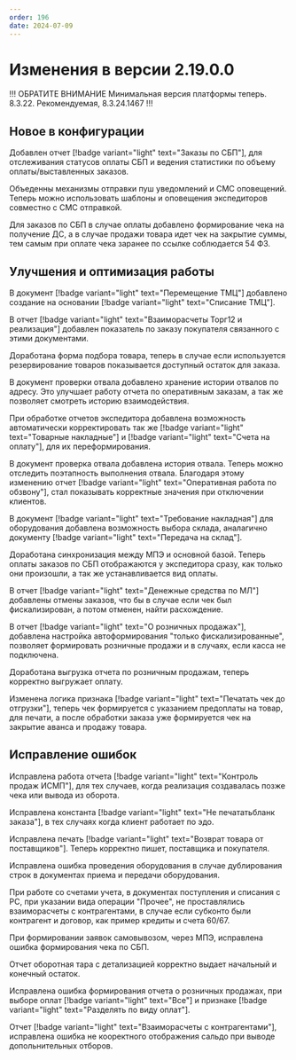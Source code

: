```yaml
---
order: 196
date: 2024-07-09
---
```


# Изменения в версии 2.19.0.0

!!! ОБРАТИТЕ ВНИМАНИЕ
Минимальная версия платформы теперь. 8.3.22. Рекомендуемая, 8.3.24.1467
!!!

## Новое в конфигурации

Добавлен отчет [!badge variant="light" text="Заказы по СБП"], для отслеживания статусов оплаты СБП и ведения статистики по объему оплаты/выставленных заказов.

Объеденны механизмы отправки пуш уведомлений и СМС оповещений. Теперь можно использовать шаблоны и оповещения экспедиторов совместно с СМС отправкой. 

Для заказов по СБП в случае оплаты добавлено формирование чека на получение ДС, а в случае продажи товара идет чек на закрытие суммы, тем самым при оплате чека заранее по ссылке соблюдается 54 ФЗ.

## Улучшения и оптимизация работы

В документ [!badge variant="light" text="Перемещение ТМЦ"] добавлено создание на основании [!badge variant="light" text="Списание ТМЦ"]. 

В отчет [!badge variant="light" text="Взаиморасчеты Торг12 и реализация"] добавлен показатель по заказу покупателя связанного с этими документами. 

Доработана форма подбора товара, теперь в случае если используется резервирование товаров показывается доступный остаток для заказа.

В документ проверки отвала добавлено хранение истории отвалов по адресу. Это улучшает работу отчета по оперативным заказам, а так же позволяет смотреть историю взаимодействия.

При обработке отчетов экспедитора добавлена возможность автоматически корректировать так же [!badge variant="light" text="Товарные накладные"] и [!badge variant="light" text="Счета на оплату"], для их переформирования. 

В документ проверка отвала добавлена история отвала. Теперь можно отследить поэтапность выполнения отвала. Благодаря этому изменению отчет [!badge variant="light" text="Оперативная работа по обзвону"], стал показывать корректные значения при отключении клиентов. 

В документ [!badge variant="light" text="Требование накладная"] для оборудования добавлена возможность выбора склада, аналагично документу [!badge variant="light" text="Передача на склад"].

Доработана синхронизация между МПЭ и основной базой. Теперь оплаты заказов по СБП отображаются у экспедитора сразу, как только они произошли, а так же устанавливается вид оплаты. 

В отчет [!badge variant="light" text="Денежные средства по МЛ"] добавлены отмены заказов, что бы в случае если чек был фискализирован, а потом отменен, найти расхождение.

В отчет [!badge variant="light" text="О розничных продажах"], добавлена настройка автоформирования "только фискализированные", позволяет формировать розничные продажи и в случаях, если касса не подключена. 

Доработана выгрузка отчета по розничным продажам, теперь корректно выгружает оплату.

Изменена логика признака [!badge variant="light" text="Печатать чек до отгрузки"], теперь чек формируется с указанием предоплаты на товар, для печати, а после обработки заказа уже формируется чек на закрытие аванса и продажу товара.

## Исправление ошибок

Исправлена работа отчета [!badge variant="light" text="Контроль продаж ИСМП"], для тех случаев, когда реализация создавалась позже чека или вывода из оборота.

Исправлена константа [!badge variant="light" text="Не печататьбланк заказа"], в тех случаях когда клиент работает по эдо.

Исправлена печать [!badge variant="light" text="Возврат товара от поставщиков"]. Теперь корректно пишет, поставщика и покупателя. 

Исправлена ошибка проведения оборудования в случае дублирования строк в документах приема и передачи оборудования.

При работе со счетами учета, в документах поступления и списания с РС, при указании вида операции "Прочее", не проставлялись взаиморасчеты с контрагентами, в случае если субконто были контрагент и договор, как пример кредиты и счета 60/67.

При формировании заявок самовывозом, через МПЭ, исправлена ошибка формирования чека по СБП.

Отчет оборотная тара с детализацией корректно выдает начальный и конечный остаток.

Исправлена ошибка формирования отчета о розничных продажах, при выборе оплат [!badge variant="light" text="Все"] и признаке [!badge variant="light" text="Разделять по виду оплат"].

Отчет [!badge variant="light" text="Взаиморасчеты с контрагентами"], исправлена ошибка не кооректного отображения сальдо при выводе допольнительных отборов.
